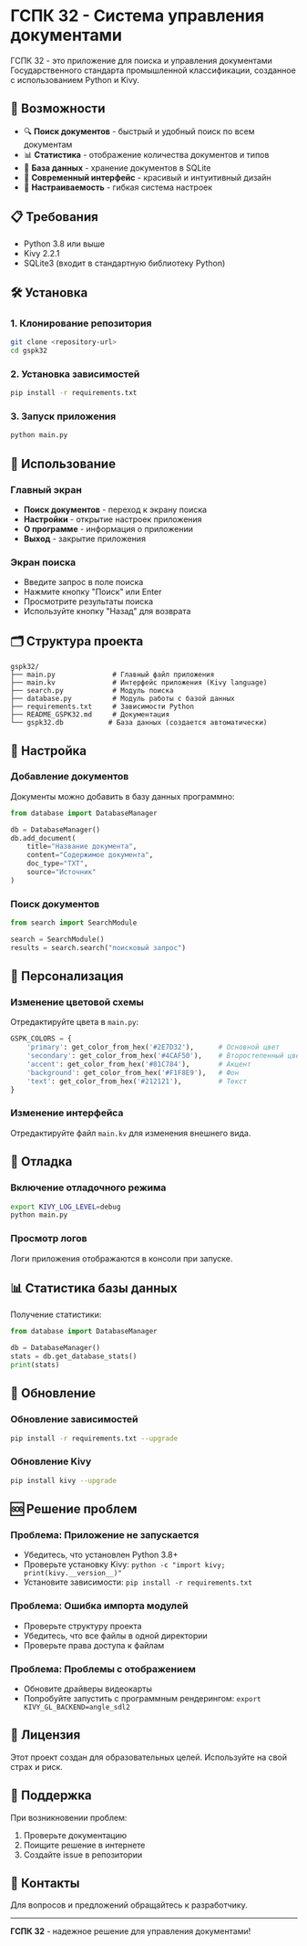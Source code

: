 # ГСПК 32 - Система управления документами

ГСПК 32 - это приложение для поиска и управления документами Государственного стандарта промышленной классификации, созданное с использованием Python и Kivy.

## 🚀 Возможности

- 🔍 **Поиск документов** - быстрый и удобный поиск по всем документам
- 📊 **Статистика** - отображение количества документов и типов
- 💾 **База данных** - хранение документов в SQLite
- 📱 **Современный интерфейс** - красивый и интуитивный дизайн
- 🔧 **Настраиваемость** - гибкая система настроек

## 📋 Требования

- Python 3.8 или выше
- Kivy 2.2.1
- SQLite3 (входит в стандартную библиотеку Python)

## 🛠️ Установка

### 1. Клонирование репозитория

```bash
git clone <repository-url>
cd gspk32
```

### 2. Установка зависимостей

```bash
pip install -r requirements.txt
```

### 3. Запуск приложения

```bash
python main.py
```

## 📖 Использование

### Главный экран

- **Поиск документов** - переход к экрану поиска
- **Настройки** - открытие настроек приложения
- **О программе** - информация о приложении
- **Выход** - закрытие приложения

### Экран поиска

- Введите запрос в поле поиска
- Нажмите кнопку "Поиск" или Enter
- Просмотрите результаты поиска
- Используйте кнопку "Назад" для возврата

## 🗂️ Структура проекта

```
gspk32/
├── main.py              # Главный файл приложения
├── main.kv              # Интерфейс приложения (Kivy language)
├── search.py            # Модуль поиска
├── database.py          # Модуль работы с базой данных
├── requirements.txt     # Зависимости Python
├── README_GSPK32.md     # Документация
└── gspk32.db           # База данных (создается автоматически)
```

## 🔧 Настройка

### Добавление документов

Документы можно добавить в базу данных программно:

```python
from database import DatabaseManager

db = DatabaseManager()
db.add_document(
    title="Название документа",
    content="Содержимое документа",
    doc_type="TXT",
    source="Источник"
)
```

### Поиск документов

```python
from search import SearchModule

search = SearchModule()
results = search.search("поисковый запрос")
```

## 🎨 Персонализация

### Изменение цветовой схемы

Отредактируйте цвета в `main.py`:

```python
GSPK_COLORS = {
    'primary': get_color_from_hex('#2E7D32'),      # Основной цвет
    'secondary': get_color_from_hex('#4CAF50'),    # Второстепенный цвет
    'accent': get_color_from_hex('#81C784'),       # Акцент
    'background': get_color_from_hex('#F1F8E9'),   # Фон
    'text': get_color_from_hex('#212121'),         # Текст
}
```

### Изменение интерфейса

Отредактируйте файл `main.kv` для изменения внешнего вида.

## 🐛 Отладка

### Включение отладочного режима

```bash
export KIVY_LOG_LEVEL=debug
python main.py
```

### Просмотр логов

Логи приложения отображаются в консоли при запуске.

## 📊 Статистика базы данных

Получение статистики:

```python
from database import DatabaseManager

db = DatabaseManager()
stats = db.get_database_stats()
print(stats)
```

## 🔄 Обновление

### Обновление зависимостей

```bash
pip install -r requirements.txt --upgrade
```

### Обновление Kivy

```bash
pip install kivy --upgrade
```

## 🆘 Решение проблем

### Проблема: Приложение не запускается

- Убедитесь, что установлен Python 3.8+
- Проверьте установку Kivy: `python -c "import kivy; print(kivy.__version__)"`
- Установите зависимости: `pip install -r requirements.txt`

### Проблема: Ошибка импорта модулей

- Проверьте структуру проекта
- Убедитесь, что все файлы в одной директории
- Проверьте права доступа к файлам

### Проблема: Проблемы с отображением

- Обновите драйверы видеокарты
- Попробуйте запустить с программным рендерингом: `export KIVY_GL_BACKEND=angle_sdl2`

## 📝 Лицензия

Этот проект создан для образовательных целей. Используйте на свой страх и риск.

## 🤝 Поддержка

При возникновении проблем:

1. Проверьте документацию
2. Поищите решение в интернете
3. Создайте issue в репозитории

## 📧 Контакты

Для вопросов и предложений обращайтесь к разработчику.

---

**ГСПК 32** - надежное решение для управления документами!

